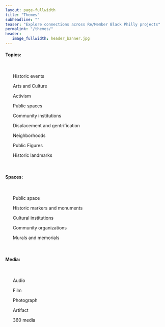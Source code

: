 ```yaml
---
layout: page-fullwidth
title: "Themes"
subheadline: ""
teaser: "Explore connections across Re/Member Black Philly projects"
permalink: "/themes/"
header:
   image_fullwidth: header_banner.jpg
---
```

<h4>Topics:</h4>
<br>
<ul>Historic events</ul>
<ul>Arts and Culture</ul>
<ul>Activism</ul>
<ul>Public spaces</ul>
<ul>Community institutions</ul>
<ul>Displacement and gentrification</ul>
<ul>Neighborhoods</ul>
<ul>Public Figures</ul>
<ul>Historic landmarks</ul>
 <br>

<h4>Spaces:</h4>
<br>
<ul>Public space</ul>
<ul>Historic markers and monuments</ul>
<ul>Cultural institutions</ul>
<ul>Community organizations</ul>
<ul>Murals and memorials</ul>
 <br>

<h4>Media:</h4>
<br>
<ul>Audio</ul>
<ul>Film</ul>
<ul>Photograph</ul>
<ul>Artifact</ul>
<ul>360 media</ul>
